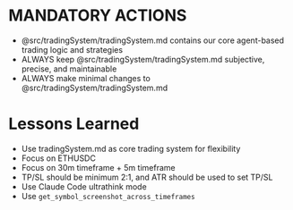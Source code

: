 # MANDATORY ACTIONS

- @src/tradingSystem/tradingSystem.md contains our core agent-based trading logic and strategies
- ALWAYS keep @src/tradingSystem/tradingSystem.md subjective, precise, and maintainable
- ALWAYS make minimal changes to @src/tradingSystem/tradingSystem.md

# Lessons Learned

- Use tradingSystem.md as core trading system for flexibility
- Focus on ETHUSDC
- Focus on 30m timeframe + 5m timeframe
- TP/SL should be minimum 2:1, and ATR should be used to set TP/SL
- Use Claude Code ultrathink mode
- Use `get_symbol_screenshot_across_timeframes`
